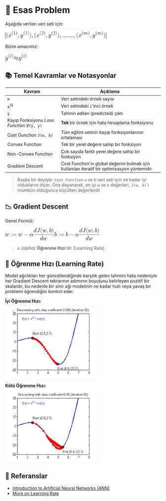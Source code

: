 # 🔎 Esas Problem
Aşağıda verilen veri seti için:  

<img src="../res/formulas/Dataset.png" height="25"  />

Bizim amacımız:

<img src="../res/formulas/GoodOutput.png" height="25"  />


## 📚 Temel Kavramlar ve Notasyonlar

| Kavram          | Açıklama      |
| --------------- |---------------|
| `m`             | Veri setindeki örnek sayısı   |
| x<sup>(i)</sup> | Veri setindeki `i`'inci örnek  |
| `ŷ`             | Tahmin edilen (predicted) çıktı |
| Kayıp Fonksiyonu _Loss Function_ `𝓛(ŷ, y)` | **Tek** bir örnek için hata hesaplama fonksiyonu |
| Cost Gunction `𝙹(w, b)` | Tüm eğitim setinin kayıp fonksiyonlarının ortalaması  |
| Convex Function | Tek bir yerel değere sahip bir fonksiyon |
| Non-Convex Function | Çok sayıda farklı yerel değere sahip bir fonksiyon |
| Gradient Descent | Cost Function'ın global değerini bulmak için kullanılan iteratif bir optimizasyon yöntemidir |

> Başka bir deyişle: `Cost Function`  `w` ve `b` veri seti için ne kadar iyi olduklarını ölçer. Ona dayanarak, en iyi `w` ve `b` değerleri, `𝙹(w, b)`'ı mümkün olduğunca küçülten değerlerdir 

## 📉 Gradient Descent
Genel Formül:

<img src="../res/formulas/GradientDescentW.png" height="40"  />
<img src="../res/formulas/GradientDescentB.png" height="40"  />


> `α` _(alpha)_ **Öğrenme Hızı**'dir (Learning Rate) 

## 🥽 Öğrenme Hızı (Learning Rate)
Model ağırlıkları her güncellendiğinde karşılık gelen tahmini hata nedeniyle her Gradient Descent tekrarının adımının boyutunu belirleyen pozitif bir skalardır, bu nedenle bir sinir ağı modelinin ne kadar hızlı veya yavaş bir problemi öğrendiğini kontrol eder.

**İyi Öğrenme Hızı:**

<img src="../res/GoodSGD.gif" width="300"  />

**Kötü Öğrenme Hızı:**

<img src="../res/BadSGD.gif" width="300"  />


## 🧐 Referanslar
* [Introduction to Artificial Neural Networks (ANN)](https://searchenterpriseai.techtarget.com/definition/neural-network)
* [More on Learning Rate](https://machinelearningmastery.com/learning-rate-for-deep-learning-neural-networks/)